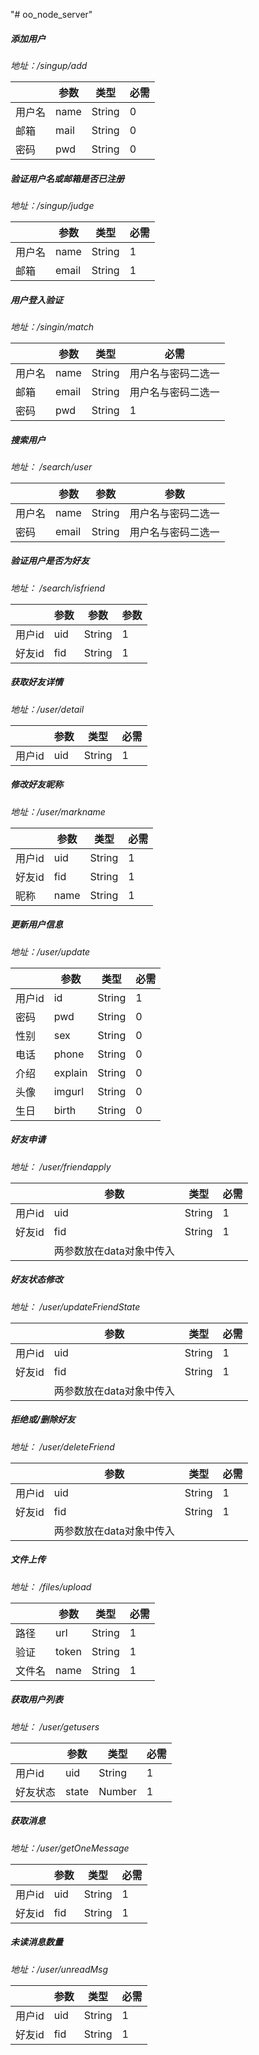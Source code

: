 "# oo_node_server" 

##### 添加用户

*地址：/singup/add*

|        | 参数 | 类型   | 必需 |
| ------ | ---- | ------ | ---- |
| 用户名 | name | String | 0    |
| 邮箱   | mail | String | 0    |
| 密码   | pwd  | String | 0    |

##### 验证用户名或邮箱是否已注册

*地址：/singup/judge*

|        | 参数  | 类型   | 必需 |
| ------ | ----- | ------ | ---- |
| 用户名 | name  | String | 1    |
| 邮箱   | email | String | 1    |

##### 用户登入验证

*地址：/singin/match*

|        | 参数  | 类型   | 必需               |
| ------ | ----- | ------ | ------------------ |
| 用户名 | name  | String | 用户名与密码二选一 |
| 邮箱   | email | String | 用户名与密码二选一 |
| 密码   | pwd   | String | 1                  |

##### 搜索用户

*地址： /search/user*

|        | 参数  | 参数   | 参数               |
| ------ | ----- | ------ | ------------------ |
| 用户名 | name  | String | 用户名与密码二选一 |
| 密码   | email | String | 用户名与密码二选一 |

##### 验证用户是否为好友

*地址： /search/isfriend*

|        | 参数 | 参数   | 参数 |
| ------ | ---- | ------ | ---- |
| 用户id | uid  | String | 1    |
| 好友id | fid  | String | 1    |

##### 获取好友详情

*地址：/user/detail*

|        | 参数 | 类型   | 必需 |
| ------ | ---- | ------ | ---- |
| 用户id | uid  | String | 1    |

##### 修改好友昵称

*地址：/user/markname*

|        | 参数 | 类型   | 必需 |
| ------ | ---- | ------ | ---- |
| 用户id | uid  | String | 1    |
| 好友id | fid  | String | 1    |
| 昵称   | name | String | 1    |

##### 更新用户信息

*地址：/user/update*

|        | 参数    | 类型   | 必需 |
| ------ | ------- | ------ | ---- |
| 用户id | id      | String | 1    |
| 密码   | pwd     | String | 0    |
| 性别   | sex     | String | 0    |
| 电话   | phone   | String | 0    |
| 介绍   | explain | String | 0    |
| 头像   | imgurl  | String | 0    |
| 生日   | birth   | String | 0    |

##### 好友申请

*地址： /user/friendapply*

|        | 参数                     | 类型   | 必需 |
| ------ | ------------------------ | ------ | ---- |
| 用户id | uid                      | String | 1    |
| 好友id | fid                      | String | 1    |
|        | 两参数放在data对象中传入 |        |      |

##### 好友状态修改

*地址： /user/updateFriendState*

|        | 参数                     | 类型   | 必需 |
| ------ | ------------------------ | ------ | ---- |
| 用户id | uid                      | String | 1    |
| 好友id | fid                      | String | 1    |
|        | 两参数放在data对象中传入 |        |      |

##### 拒绝或/删除好友

*地址： /user/deleteFriend*

|        | 参数                     | 类型   | 必需 |
| ------ | ------------------------ | ------ | ---- |
| 用户id | uid                      | String | 1    |
| 好友id | fid                      | String | 1    |
|        | 两参数放在data对象中传入 |        |      |

##### 文件上传

*地址： /files/upload*

|        | 参数  | 类型   | 必需 |
| ------ | ----- | ------ | ---- |
| 路径   | url   | String | 1    |
| 验证   | token | String | 1    |
| 文件名 | name  | String | 1    |

##### 获取用户列表

*地址： /user/getusers*

|          | 参数  | 类型   | 必需 |
| -------- | ----- | ------ | ---- |
| 用户id   | uid   | String | 1    |
| 好友状态 | state | Number | 1    |

##### 获取消息

*地址：/user/getOneMessage*

|        | 参数 | 类型   | 必需 |
| ------ | ---- | ------ | ---- |
| 用户id | uid  | String | 1    |
| 好友id | fid  | String | 1    |

##### 未读消息数量

*地址：/user/unreadMsg*

|        | 参数 | 类型   | 必需 |
| ------ | ---- | ------ | ---- |
| 用户id | uid  | String | 1    |
| 好友id | fid  | String | 1    |

